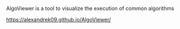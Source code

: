 AlgoViewer is a tool to visualize the execution of common algorithms

https://alexandrek09.github.io/AlgoViewer/
